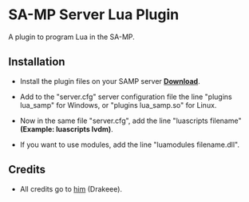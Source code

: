 # SA-MP Server Lua Plugin

A plugin to program Lua in the SA-MP.

## Installation

- Install the plugin files on your SAMP server **[Download](https://github.com/FlexodBR/samp-server-lua/releases/tag/v0.2.5)**.

- Add to the "server.cfg" server configuration file the line "plugins lua_samp" for Windows, or "plugins lua_samp.so" for Linux.

- Now in the same file "server.cfg", add the line "luascripts filename" **(Example: luascripts lvdm)**.

- If you want to use modules, add the line "luamodules filename.dll".

## Credits

- All credits go to [him](https://github.com/drakeee) (Drakeee).
